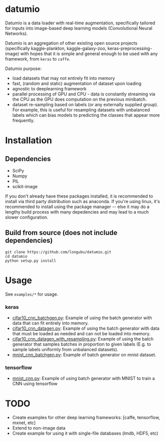 # datumio
Datumio is a data loader with real-time augmentation, specifically tailored for inputs into image-based deep learning models (Convolutional Neural Networks).

Datumio is an aggregation of other existing open source projects (specifically kaggle-plankton, kaggle-galaxy-zoo, keras-preprocessing-image) with hopes that it is simple and general enough to be used with any framework, from `keras` to `caffe`.

Datumio purpose:
- load datasets that may not entirely fit into memory
- fast, (random and static) augmentation of dataset upon loading
- agnostic to deeplearning framework
- parallel processing of GPU and CPU - data is constantly streaming via the CPU as the GPU does computation on the previous minibatch.
- dataset re-sampling based on labels (or any externally supplied group). For example, this is useful for resampling datasets with unbalanced labels which can bias models to predicting the classes that appear more frequently.

# Installation
## Dependencies

- SciPy
- Numpy
- PIL
- scikit-image

If you don't already have these packages installed, it is
recommended to install via third party distribution such as anaconda. If you're using linux, it's recommended to install using the package manager -- else it may do a lengthy build process with many depedencies and may lead to a much slower configuration. 

## Build from source (does not include dependencies)

	git clone https://github.com/longubu/datumio.git
	cd datumio
	python setup.py install

# Usage
See `examples/*` for usage.

### keras
- [cifar10_cnn_batchgen.py](examples/keras/cifar10_cnn_batchgen.py): Example of using the batch generator with data that can fit entirely into memory.
- [cifar10_cnn_datagen.py](examples/keras/cifar10_cnn_datagen.py): Example of using the batch generator with data that must be loaded as needed and can not be loaded into memory.
- [cifar10_cnn_datagen_with_resampling.py](examples/keras/cifar10_cnn_datagen_with_resampling.py): Example of using the batch generator that samples batches in proportion to given labels (E.g. to sample labels uniformly from unbalanced datasets).
- [mnist_cnn_batchgen.py](examples/keras/mnist_cnn_batchgen.py): Example of batch generator on mnist dataset.

### tensorflow
- [mnist_cnn.py](examples/tensorflow/mnist_cnn.py): Example of using batch generator with MNIST to train a CNN using tensorflow

# TODO

- Create examples for other deep learning frameworks: [caffe, tensorflow, mxnet, etc]
- Extend to non-image data
- Create example for using it with single-file databases (lmdb, HDF5, etc)
